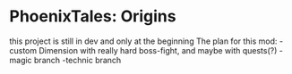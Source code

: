 # PhoenixTales: Origins
this project is still in dev and only at the beginning
    The plan for this mod: -custom Dimension with really hard boss-fight, and maybe with quests(?)
                           -magic branch 
                           -technic branch
